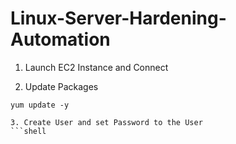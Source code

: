 # Linux-Server-Hardening-Automation

1. Launch EC2 Instance and Connect
  
2. Update Packages
```shell
yum update -y

3. Create User and set Password to the User
```shell
